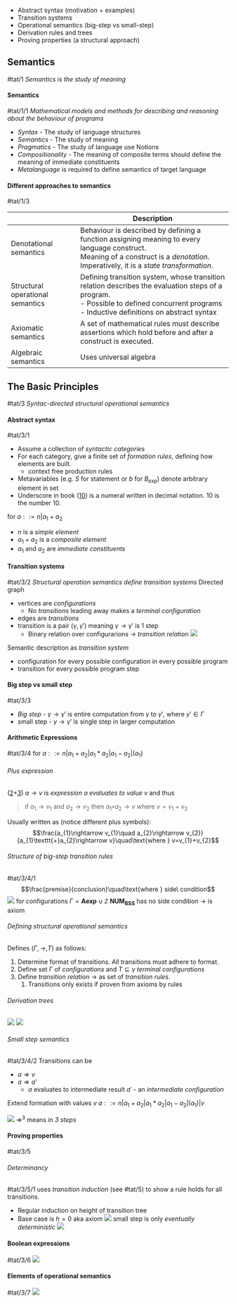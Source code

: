 - Abstract syntax (motivation + examples)
- Transition systems
- Operational semantics (big-step vs small-step)
- Derivation rules and trees
- Proving properties (a structural approach)
## Semantics
#tat/1 *Semantics is the study of meaning*
#### Semantics
#tat/1/1 *Mathematical models and methods for describing and reasoning about the behaviour of programs*
- *Syntax* - The study of language structures
- *Semantics* - The study of meaning
- *Pragmatics* - The study of language use
Notions
- *Compositionality* - The meaning of composite terms should define the meaning of immediate constituents
- *Metalanguage* is required to define semantics of target language

#### Different approaches to semantics
#tat/1/3 

|                                  | Description                                                                                                                                                                                   |
| -------------------------------- | --------------------------------------------------------------------------------------------------------------------------------------------------------------------------------------------- |
| Denotational semantics           | Behaviour is described by defining a function assigning meaning to every language construct.<br>Meaning of a construct is a *denotation*. Imperatively, it is a *state transformation*.       |
| Structural operational semantics | Defining transition system, whose transition relation describes the evaluation steps of a program.<br>- Possible to defined concurrent programs<br>- Inductive definitions on abstract syntax |
| Axiomatic semantics              | A set of mathematical rules must describe assertions which hold before and after a construct is executed.                                                                                     |
| Algebraic semantics              | Uses universal algebra                                                                                                                                                                        |
## The Basic Principles
#tat/3 *Syntac-directed structural operational semantics*
#### Abstract syntax
#tat/3/1
- Assume a collection of *syntactic categories*
- For each category, give a finite set of *formation rules*, defining how elements are built.
	- context free production rules
- Metavariables (e.g. $S$ for statement or $b$ for $B_{exp}$) denote arbitrary element in set
- Underscore in book (<ins>10</ins>) is a numeral written in decimal notation. 10 is the number 10.

for $a ::= n | a_{1}+a_{2}$
- $n$ is a *simple element*
- $a_{1}+a_{2}$ is a *composite element*
- $a_{1}$ and $a_{2}$ are *immediate constituents*
#### Transition systems
#tat/3/2 *Structural operation semantics define transition systems*
Directed graph
- vertices are *configurations*
	- No *transitions* leading away makes a *terminal configuration*
- edges are *transitions*
- transition is a pair $(\gamma,\gamma')$ meaning $\gamma\rightarrow\gamma'$ is 1 step
	- Binary relation over configurarions $\rightarrow$ *transition relation*
![](Pasted%20image%2020240410232123.png)

Semantic description as *transition system* 
- configuration for every possible configuration in every possible program
- transition for every possible program step
#### Big step vs small step
#tat/3/3
- *Big step* - $\gamma\rightarrow\gamma'$ is entire computation from $\gamma$ to $\gamma'$, where $\gamma'\in\Gamma$
- small step - $\gamma\rightarrow\gamma'$ is single step in larger computation
#### Arithmetic Expressions
#tat/3/4
for $a ::=n|a_{1}+a_{2}|a_{1}*a_{2}|a_{1}-a_{2}|(a_{1})$

###### Plus expression
(<u>2</u>+<u>3</u>)
$a\rightarrow v$ is *expression a evaluates to value v* and thus
> if $a_{1}\rightarrow v_{1}$ and $a_{2}\rightarrow v_{2}$ then $a_{1}\texttt{+}a_{2}\rightarrow v$ where $v=v_{1}+v_{2}$

Usually written as (notice different plus symbols):
$$\frac{a_{1}\rightarrow v_{1}\quad a_{2}\rightarrow v_{2}}{a_{1}\texttt{+}a_{2}\rightarrow v}\quad\text{where } v=v_{1}+v_{2}$$
###### Structure of big-step transition rules
#tat/3/4/1
$$\frac{premise}{conclusion}\quad\text{where } side\ condition$$
![](Pasted%20image%2020240410233935.png)
for configurations $\Gamma=\mathbf{Aexp}\cup\mathbb{Z}$
$\mathbf{NUM_{BSS}}$ has no side condition $\rightarrow$ is axiom
###### Defining structural operational semantics
Defines $(\Gamma,\rightarrow,T)$ as follows:
1. Determine format of transitions. All transitions must adhere to format.
2. Define set $\Gamma$ of *configurations* and $T\subseteq\gamma$ *terminal configurations*
3. Define *transition relation* $\rightarrow$ as set of *transition rules*.
	1. Transitions only exists if proven from axioms by rules
###### Derivation trees
![](Pasted%20image%2020240410234643.png)
![](Pasted%20image%2020240410234758.png)
###### Small step semantics
#tat/3/4/2
Transitions can be
- $a\Rightarrow v$
- $a\Rightarrow a'$
	- $a$ evaluates to intermediate result $a'$ - an *intermediate configuration*

Extend formation with values $v$
$a ::=n|a_{1}+a_{2}|a_{1}*a_{2}|a_{1}-a_{2}|(a_{1})|v$

![](Pasted%20image%2020240410235402.png)
$\Rightarrow^{3}$ means *in 3 steps*
#### Proving properties
#tat/3/5
###### Determinancy
#tat/3/5/1 
uses *transition induction* (see #tat/5) to show a rule holds for all transitions.
- Regular induction on height of transition tree
- Base case is $h=0$ aka axiom
![](Pasted%20image%2020240410235909.png)
small step is only *eventually deterministic*
![](Pasted%20image%2020240410235932.png)
#### Boolean expressions
#tat/3/6
![](Pasted%20image%2020240411000232.png)
#### Elements of operational semantics
#tat/3/7
![](Pasted%20image%2020240411000530.png)

